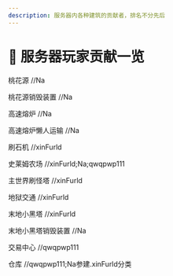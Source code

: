 ```yaml
---
description: 服务器内各种建筑的贡献者，排名不分先后
---
```


# 🚧 服务器玩家贡献一览

桃花源 //Na

桃花源销毁装置 //Na

高速熔炉 //Na

高速熔炉懒人运输 //Na

刷石机 //xinFurld

史莱姆农场 //xinFurld;Na;qwqpwp111

主世界刷怪塔 //xinFurld

地狱交通 //xinFurld

末地小黑塔 //xinFurld

末地小黑塔销毁装置 //Na

交易中心 //qwqpwp111

仓库 //qwqpwp111;Na参建.xinFurld分类
